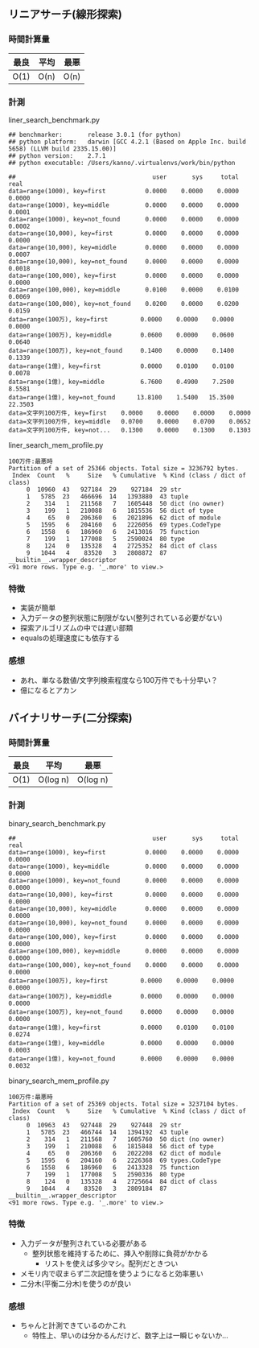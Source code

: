 ## リニアサーチ(線形探索)

### 時間計算量

| 最良 | 平均   | 最悪   |
|------|--------|--------|
| O(1) | O(n) | O(n) |

### 計測

liner_search_benchmark.py

    ## benchmarker:       release 3.0.1 (for python)
    ## python platform:   darwin [GCC 4.2.1 (Based on Apple Inc. build 5658) (LLVM build 2335.15.00)]
    ## python version:    2.7.1
    ## python executable: /Users/kanno/.virtualenvs/work/bin/python

    ##                                      user       sys     total      real
    data=range(1000), key=first           0.0000    0.0000    0.0000    0.0000
    data=range(1000), key=middle          0.0000    0.0000    0.0000    0.0001
    data=range(1000), key=not_found       0.0000    0.0000    0.0000    0.0002
    data=range(10,000), key=first         0.0000    0.0000    0.0000    0.0000
    data=range(10,000), key=middle        0.0000    0.0000    0.0000    0.0007
    data=range(10,000), key=not_found     0.0000    0.0000    0.0000    0.0018
    data=range(100,000), key=first        0.0000    0.0000    0.0000    0.0000
    data=range(100,000), key=middle       0.0100    0.0000    0.0100    0.0069
    data=range(100,000), key=not_found    0.0200    0.0000    0.0200    0.0159
    data=range(100万), key=first         0.0000    0.0000    0.0000    0.0000
    data=range(100万), key=middle        0.0600    0.0000    0.0600    0.0640
    data=range(100万), key=not_found     0.1400    0.0000    0.1400    0.1339
    data=range(1億), key=first           0.0000    0.0100    0.0100    0.0078
    data=range(1億), key=middle          6.7600    0.4900    7.2500    8.5581
    data=range(1億), key=not_found      13.8100    1.5400   15.3500   22.3503
    data=文字列100万件, key=first    0.0000    0.0000    0.0000    0.0000
    data=文字列100万件, key=middle   0.0700    0.0000    0.0700    0.0652
    data=文字列100万件, key=not...   0.1300    0.0000    0.1300    0.1303

liner_search_mem_profile.py

    100万件:最悪時
    Partition of a set of 25366 objects. Total size = 3236792 bytes.
     Index  Count   %     Size   % Cumulative  % Kind (class / dict of class)
         0  10960  43   927184  29    927184  29 str
         1   5785  23   466696  14   1393880  43 tuple
         2    314   1   211568   7   1605448  50 dict (no owner)
         3    199   1   210088   6   1815536  56 dict of type
         4     65   0   206360   6   2021896  62 dict of module
         5   1595   6   204160   6   2226056  69 types.CodeType
         6   1558   6   186960   6   2413016  75 function
         7    199   1   177008   5   2590024  80 type
         8    124   0   135328   4   2725352  84 dict of class
         9   1044   4    83520   3   2808872  87 __builtin__.wrapper_descriptor
    <91 more rows. Type e.g. '_.more' to view.>

### 特徴

* 実装が簡単
* 入力データの整列状態に制限がない(整列されている必要がない)
* 探索アルゴリズムの中では遅い部類
* equalsの処理速度にも依存する

### 感想

* あれ、単なる数値/文字列検索程度なら100万件でも十分早い？
* 億になるとアカン

## バイナリサーチ(二分探索)

### 時間計算量

| 最良 | 平均   | 最悪   |
|------|--------|--------|
| O(1) | O(log n) | O(log n) |

### 計測

binary_search_benchmark.py

    ##                                      user       sys     total      real
    data=range(1000), key=first           0.0000    0.0000    0.0000    0.0000
    data=range(1000), key=middle          0.0000    0.0000    0.0000    0.0000
    data=range(1000), key=not_found       0.0000    0.0000    0.0000    0.0000
    data=range(10,000), key=first         0.0000    0.0000    0.0000    0.0000
    data=range(10,000), key=middle        0.0000    0.0000    0.0000    0.0000
    data=range(10,000), key=not_found     0.0000    0.0000    0.0000    0.0000
    data=range(100,000), key=first        0.0000    0.0000    0.0000    0.0000
    data=range(100,000), key=middle       0.0000    0.0000    0.0000    0.0000
    data=range(100,000), key=not_found    0.0000    0.0000    0.0000    0.0000
    data=range(100万), key=first         0.0000    0.0000    0.0000    0.0000
    data=range(100万), key=middle        0.0000    0.0000    0.0000    0.0000
    data=range(100万), key=not_found     0.0000    0.0000    0.0000    0.0000
    data=range(1億), key=first           0.0000    0.0100    0.0100    0.0274
    data=range(1億), key=middle          0.0000    0.0000    0.0000    0.0003
    data=range(1億), key=not_found       0.0000    0.0000    0.0000    0.0032

binary_search_mem_profile.py

    100万件:最悪時
    Partition of a set of 25369 objects. Total size = 3237104 bytes.
     Index  Count   %     Size   % Cumulative  % Kind (class / dict of class)
         0  10963  43   927448  29    927448  29 str
         1   5785  23   466744  14   1394192  43 tuple
         2    314   1   211568   7   1605760  50 dict (no owner)
         3    199   1   210088   6   1815848  56 dict of type
         4     65   0   206360   6   2022208  62 dict of module
         5   1595   6   204160   6   2226368  69 types.CodeType
         6   1558   6   186960   6   2413328  75 function
         7    199   1   177008   5   2590336  80 type
         8    124   0   135328   4   2725664  84 dict of class
         9   1044   4    83520   3   2809184  87 __builtin__.wrapper_descriptor
    <91 more rows. Type e.g. '_.more' to view.>

### 特徴

* 入力データが整列されている必要がある
    * 整列状態を維持するために、挿入や削除に負荷がかかる
        * リストを使えば多少マシ。配列だときつい
* メモリ内で収まらず二次記憶を使うようになると効率悪い
* 二分木(平衡二分木)を使うのが良い

### 感想

* ちゃんと計測できているのかこれ
    * 特性上、早いのは分かるんだけど、数字上は一瞬じゃないか...
